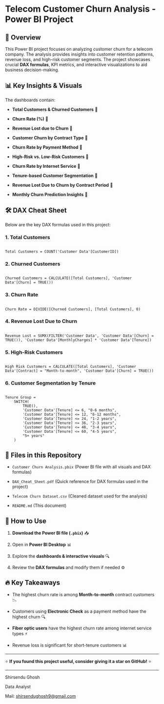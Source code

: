 # Telecom Customer Churn Analysis - Power BI Project

## 📌 Overview

This Power BI project focuses on analyzing customer churn for a telecom company. The analysis provides insights into customer retention patterns, revenue loss, and high-risk customer segments. The project showcases crucial **DAX formulas**, KPI metrics, and interactive visualizations to aid business decision-making.

## 📊 Key Insights & Visuals

The dashboards contain:

- **Total Customers & Churned Customers** 📌

- **Churn Rate (%)** 📌

- **Revenue Lost due to Churn** 📌

- **Customer Churn by Contract Type** 📌

- **Churn Rate by Payment Method** 📌

- **High-Risk vs. Low-Risk Customers** 📌

- **Churn Rate by Internet Service** 📌

- **Tenure-based Customer Segmentation** 📌

- **Revenue Lost Due to Churn by Contract Period** 📌

- **Monthly Churn Prediction Insights** 📌

## 🛠️ DAX Cheat Sheet

Below are the key DAX formulas used in this project:

### **1. Total Customers**

```DAX

Total Customers = COUNT('Customer Data'[CustomerID])
```

### **2. Churned Customers**

```DAX

Churned Customers = CALCULATE([Total Customers], 'Customer Data'[Churn] = TRUE())
```

### **3. Churn Rate**

```DAX

Churn Rate = DIVIDE([Churned Customers], [Total Customers], 0)
```

### **4. Revenue Lost Due to Churn**

```DAX

Revenue Lost = SUMX(FILTER('Customer Data', 'Customer Data'[Churn] = TRUE()), 'Customer Data'[MonthlyCharges] * 'Customer Data'[Tenure])
```

### **5. High-Risk Customers**

```DAX

High Risk Customers = CALCULATE([Total Customers], 'Customer Data'[Contract] = "Month-to-month", 'Customer Data'[Churn] = TRUE())
```

### **6. Customer Segmentation by Tenure**

```DAX

Tenure Group =
    SWITCH(
        TRUE(),
        'Customer Data'[Tenure] <= 6, "0-6 months",
        'Customer Data'[Tenure] <= 12, "6-12 months",
        'Customer Data'[Tenure] <= 24, "1-2 years",
        'Customer Data'[Tenure] <= 36, "2-3 years",
        'Customer Data'[Tenure] <= 48, "3-4 years",
        'Customer Data'[Tenure] <= 60, "4-5 years",
        "5+ years"
    )
```

## 📁 Files in this Repository

- `Customer Churn Analysis.pbix` (Power BI file with all visuals and DAX formulas)

- `DAX_Cheat_Sheet.pdf` (Quick reference for DAX formulas used in the project)

- `Telecom Churn Dataset.csv` (Cleaned dataset used for the analysis)

- `README.md` (This document)

## 🚀 How to Use

1. **Download the Power BI file (`.pbix`)** 📥

2. Open in **Power BI Desktop** 📊

3. Explore the **dashboards & interactive visuals** 🔍

4. Review the **DAX formulas** and modify them if needed ⚙️

## 🔥 Key Takeaways

- The highest churn rate is among **Month-to-month** contract customers 📉

- Customers using **Electronic Check** as a payment method have the highest churn 🔍

- **Fiber optic users** have the highest churn rate among internet service types ⚡

- Revenue loss is significant for short-tenure customers 📊

---

⭐ **If you found this project useful, consider giving it a star on GitHub!** ⭐

---- 
Shirsendu Ghosh

Data Analyst

Mail: shirsendughosh9@gmail.com


